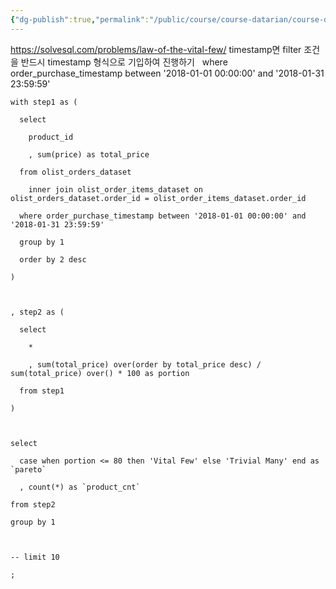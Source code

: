 ```yaml
---
{"dg-publish":true,"permalink":"/public/course/course-datarian/course-datarian//","tags":["Extract","to_char","timestamp"],"created":"2025-08-26T16:38:19.739+09:00","updated":"2025-08-29T16:08:45.900+09:00"}
---
```


https://solvesql.com/problems/law-of-the-vital-few/
timestamp면 filter 조건을 반드시 timestamp 형식으로 기입하여 진행하기
  where order_purchase_timestamp between '2018-01-01 00:00:00' and '2018-01-31 23:59:59'

```mysql
with step1 as (

  select

    product_id

    , sum(price) as total_price

  from olist_orders_dataset

    inner join olist_order_items_dataset on olist_orders_dataset.order_id = olist_order_items_dataset.order_id

  where order_purchase_timestamp between '2018-01-01 00:00:00' and '2018-01-31 23:59:59'

  group by 1

  order by 2 desc

)

  

, step2 as (

  select

    *

    , sum(total_price) over(order by total_price desc) / sum(total_price) over() * 100 as portion

  from step1

)

  

select

  case when portion <= 80 then 'Vital Few' else 'Trivial Many' end as `pareto`

  , count(*) as `product_cnt`

from step2

group by 1

  

-- limit 10

;
```
